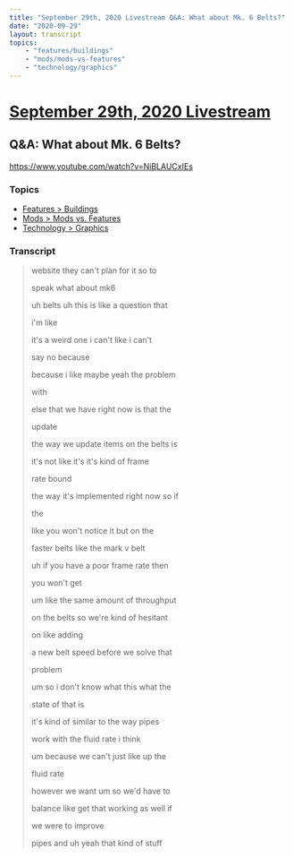 ```yaml
---
title: "September 29th, 2020 Livestream Q&A: What about Mk. 6 Belts?"
date: "2020-09-29"
layout: transcript
topics:
    - "features/buildings"
    - "mods/mods-vs-features"
    - "technology/graphics"
---
```

# [September 29th, 2020 Livestream](../2020-09-29.md)
## Q&A: What about Mk. 6 Belts?
https://www.youtube.com/watch?v=NiBLAUCxIEs

### Topics
* [Features > Buildings](../topics/features/buildings.md)
* [Mods > Mods vs. Features](../topics/mods/mods-vs-features.md)
* [Technology > Graphics](../topics/technology/graphics.md)

### Transcript

> website they can't plan for it so to
>
> speak what about mk6
>
> uh belts uh this is like a question that
>
> i'm like
>
> it's a weird one i can't like i can't
>
> say no because
>
> because i like maybe yeah the problem
>
> with
>
> else that we have right now is that the
>
> update
>
> the way we update items on the belts is
>
> it's not like it's it's kind of frame
>
> rate bound
>
> the way it's implemented right now so if
>
> the
>
> like you won't notice it but on the
>
> faster belts like the mark v belt
>
> uh if you have a poor frame rate then
>
> you won't get
>
> um like the same amount of throughput
>
> on the belts so we're kind of hesitant
>
> on like adding
>
> a new belt speed before we solve that
>
> problem
>
> um so i don't know what this what the
>
> state of that is
>
> it's kind of similar to the way pipes
>
> work with the fluid rate i think
>
> um because we can't just like up the
>
> fluid rate
>
> however we want um so we'd have to
>
> balance like get that working as well if
>
> we were to improve
>
> pipes and uh yeah that kind of stuff
>
